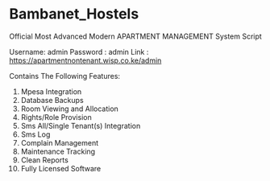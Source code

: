 
# Bambanet_Hostels
Official Most Advanced Modern APARTMENT MANAGEMENT System Script

Username: admin
Password : admin
Link : https://apartmentnontenant.wisp.co.ke/admin

Contains The Following Features:
1. Mpesa Integration
2. Database Backups
3. Room Viewing and Allocation
4. Rights/Role Provision
5. Sms All/Single Tenant(s) Integration
6. Sms Log
7. Complain Management
8. Maintenance Tracking
9. Clean Reports
10. Fully Licensed Software